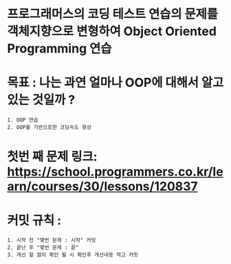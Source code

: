 # 프로그래머스의 코딩 테스트 연습의 문제를 객체지향으로 변형하여 Object Oriented Programming 연습

# 목표 : 나는 과연 얼마나 OOP에 대해서 알고 있는 것일까 ?
    1. OOP 연습
    2. OOP를 기반으로한 코딩속도 향상 

# 첫번 째 문제 링크: https://school.programmers.co.kr/learn/courses/30/lessons/120837

# 커밋 규칙 : 
    1. 시작 전 "몇번 문제 : 시작" 커밋
    2. 끝난 후 "몇번 문제 : 끝"
    3. 개선 할 점이 확인 될 시 확인후 개선내용 적고 커밋